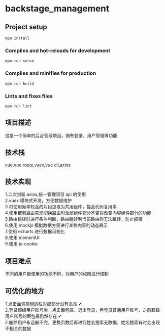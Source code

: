 # backstage_management

## Project setup

```
npm install
```

### Compiles and hot-reloads for development

```
npm run serve
```

### Compiles and minifies for production

```
npm run build
```

### Lints and fixes files

```
npm run lint
```

## 项目描述

这是一个简单的后台管理项目，拥有登录，用户管理等功能

## 技术栈

vue,vue route,vuex,vue cli,axios

## 技术实现

1.二次封装 axios,统一管理项目 api 的使用  
2.vuex 模块式开发，方便数据维护  
3.将使用频率较高的片段提取为共用组件，提高代码复用率  
4.使用嵌套路由实现切换路由时全局组件部分不变只改变内容组件部分的功能  
5.路由跳转时进行条件判断，路由跳转到当前路由则无法跳转，防止报错  
6.使用 mockjs 模拟数据方便进行某些内容的动态展示  
7.使用 echarts 进行数据可视化  
8.使用 elementUI  
9.使用 js-cookie

## 项目难点

不同的用户能使用的功能不同，对用户的权限进行控制

## 可优化的地方

1.点击面包屑侧边栏对应部分没有高亮 ✔  
2.登录超级用户账号后，点击面包屑，退出登录，再登录普通用户账号，之前超级用户账号的面包屑仍然存在 ✔  
2.删除用户永远删不完，更换页数后再进行姓名搜索无数据，姓名搜索有时会出现不相关的数据
